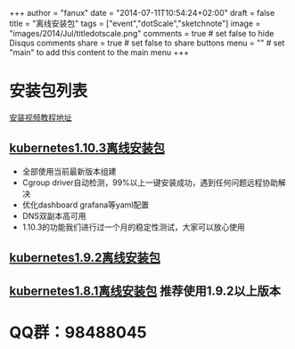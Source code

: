 +++
author = "fanux"
date = "2014-07-11T10:54:24+02:00"
draft = false
title = "离线安装包"
tags = ["event","dotScale","sketchnote"]
image = "images/2014/Jul/titledotscale.png"
comments = true     # set false to hide Disqus comments
share = true        # set false to share buttons
menu = ""           # set "main" to add this content to the main menu
+++

# 安装包列表
[安装视频教程地址](http://www.iqiyi.com/w_19rvosvzmp.html?spm=5176.730006-53366009-57742013-cmxz025618/A.content.7.PnwJrG)

## [kubernetes1.10.3离线安装包](https://market.aliyun.com/products/57742013/cmxz028521.html#sku=yuncode2252100000)

* 全部使用当前最新版本组建
* Cgroup driver自动检测，99%以上一键安装成功，遇到任何问题远程协助解决
* 优化dashboard grafana等yaml配置
* DNS双副本高可用
* 1.10.3的功能我们进行过一个月的稳定性测试，大家可以放心使用


## [kubernetes1.9.2离线安装包](https://market.aliyun.com/products/57742013/cmxz025618.html?spm=5176.730005.productlist.dcmxz025618.r9c1J1#sku=yuncode1961800000)

## [kubernetes1.8.1离线安装包](https://market.aliyun.com/products/56014009/cmxz022571.html?spm=5176.730005.productlist.dcmxz022571.r9c1J1#sku=yuncode1657100000) 推荐使用1.9.2以上版本

# QQ群：98488045
